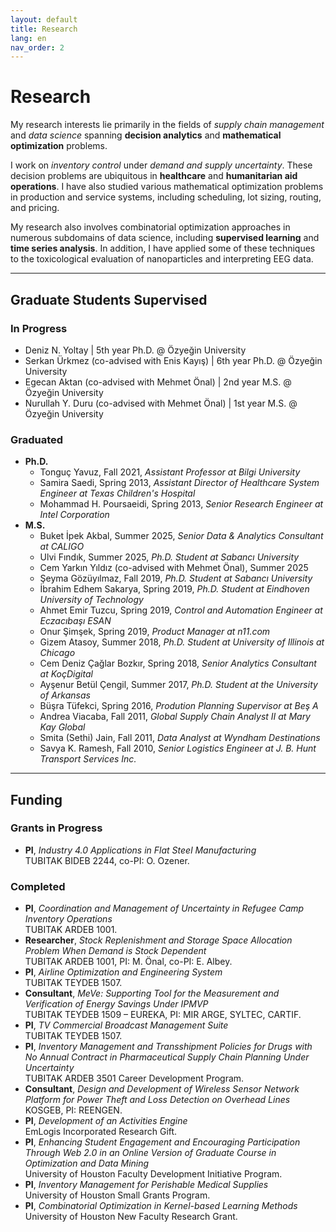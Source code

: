 ```yaml
---
layout: default
title: Research
lang: en
nav_order: 2
---
```

# Research

My research interests lie primarily in the fields of _supply chain management_ and _data science_ spanning **decision analytics** and **mathematical optimization** problems. 

I work on _inventory control_ under _demand and supply uncertainty_. These decision problems are ubiquitous in **healthcare** and **humanitarian aid operations**. I have also studied various mathematical optimization problems in production and service systems, including scheduling, lot sizing, routing, and pricing.

My research also involves combinatorial optimization approaches in numerous subdomains of data science, including **supervised learning** and **time series analysis**. In addition, I have applied some of these techniques to the toxicological evaluation of nanoparticles and interpreting EEG data. 

---

## Graduate Students Supervised

### In Progress

* Deniz N. Yoltay \| 5th year Ph.D. @ Özyeğin University
* Serkan Ürkmez (co-advised with Enis Kayış) \| 6th year Ph.D. @ Özyeğin University
* Egecan Aktan (co-advised with Mehmet Önal) \| 2nd year M.S. @ Özyeğin University
* Nurullah Y. Duru (co-advised with Mehmet Önal) \| 1st year M.S. @ Özyeğin University

### Graduated

- **Ph.D.**
    - Tonguç Yavuz, Fall 2021, _Assistant Professor at Bilgi University_
    - Samira Saedi, Spring 2013, _Assistant Director of Healthcare System Engineer at Texas Children's Hospital_
    - Mohammad H. Poursaeidi, Spring 2013, _Senior Research Engineer at Intel Corporation_
- **M.S.**
    - Buket İpek Akbal, Summer 2025, _Senior Data & Analytics Consultant at CALIGO_
    - Ulvi Fındık, Summer 2025, _Ph.D. Student at Sabancı University_
    - Cem Yarkın Yıldız (co-advised with Mehmet Önal), Summer 2025
    - Şeyma Gözüyılmaz, Fall 2019, _Ph.D. Student at Sabancı University_
    - İbrahim Edhem Sakarya, Spring 2019, _Ph.D. Student at Eindhoven University of Technology_
    - Ahmet Emir Tuzcu, Spring 2019, _Control and Automation Engineer at Eczacıbaşı ESAN_
    - Onur Şimşek, Spring 2019, _Product Manager at n11.com_
    - Gizem Atasoy, Summer 2018, _Ph.D. Student at University of Illinois at Chicago_
    - Cem Deniz Çağlar Bozkır, Spring 2018, _Senior Analytics Consultant at KoçDigital_
    - Ayşenur Betül Çengil, Summer 2017, _Ph.D. Student at the University of Arkansas_
    - Büşra Tüfekci, Spring 2016, _Prodution Planning Supervisor at Beş A_
    - Andrea Viacaba, Fall 2011, _Global Supply Chain Analyst II at Mary Kay Global_
    - Smita (Sethi) Jain, Fall 2011, _Data Analyst at Wyndham Destinations_
    - Savya K. Ramesh, Fall 2010, _Senior Logistics Engineer at J. B. Hunt Transport Services Inc._

---

## Funding

### Grants in Progress

* **PI**,
_Industry 4.0 Applications in Flat Steel Manufacturing_  
TUBITAK BIDEB 2244, co-PI: O. Ozener.

### Completed
* **PI**,
_Coordination and Management of Uncertainty in Refugee Camp Inventory Operations_  
TUBITAK ARDEB 1001.
* **Researcher**, 
_Stock Replenishment and Storage Space Allocation Problem When Demand is Stock Dependent_   
TUBITAK ARDEB 1001, PI: M. Önal, co-PI: E. Albey.
* **PI**,
_Airline Optimization and Engineering System_  
TUBITAK TEYDEB 1507.
* **Consultant**,
_MeVe: Supporting Tool for the Measurement and Verification of Energy Savings Under IPMVP_  
TUBITAK TEYDEB 1509 – EUREKA, PI: MIR ARGE, SYLTEC, CARTIF.
* **PI**,
_TV Commercial Broadcast Management Suite_  
TUBITAK TEYDEB 1507.
* **PI**,
_Inventory Management and Transshipment Policies for Drugs with No Annual Contract in Pharmaceutical Supply Chain Planning Under Uncertainty_  
TUBITAK ARDEB 3501 Career Development Program.
* **Consultant**,
_Design and Development of Wireless Sensor Network Platform for Power Theft and Loss Detection on Overhead Lines_  
KOSGEB, PI: REENGEN.
* **PI**,
_Development of an Activities Engine_  
EmLogis Incorporated Research Gift.
* **PI**,
_Enhancing Student Engagement and Encouraging Participation Through Web 2.0 in an Online Version of Graduate Course in Optimization and Data Mining_  
University of Houston Faculty Development Initiative Program.
* **PI**,
_Inventory Management for Perishable Medical Supplies_  
University of Houston Small Grants Program.
* **PI**,
_Combinatorial Optimization in Kernel-based Learning Methods_  
University of Houston New Faculty Research Grant.
